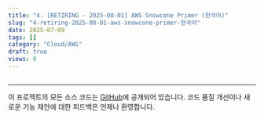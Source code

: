 ```yaml
---
title: "4. [RETIRING - 2025-08-01] AWS Snowcone Primer (한국어)"
slug: "4-retiring-2025-08-01-aws-snowcone-primer-한국어"
date: 2025-07-09
tags: []
category: "Cloud/AWS"
draft: true
views: 0
---
```

## 

---
이 프로젝트의 모든 소스 코드는 [GitHub]()에 공개되어 있습니다. 코드 품질 개선이나 새로운 기능 제안에 대한 피드백은 언제나 환영합니다.